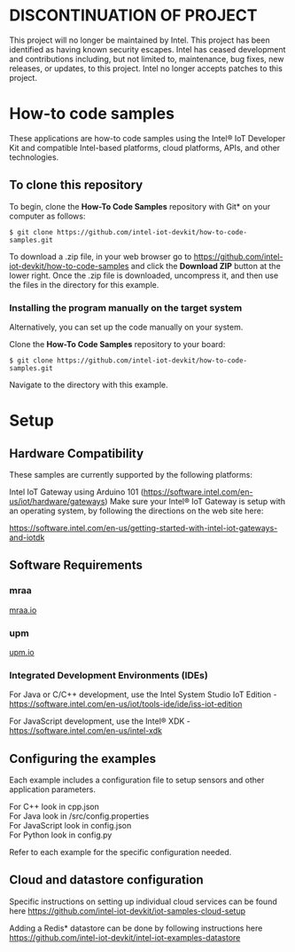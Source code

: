 # DISCONTINUATION OF PROJECT #
This project will no longer be maintained by Intel.
This project has been identified as having known security escapes.
Intel has ceased development and contributions including, but not limited to, maintenance, bug fixes, new releases, or updates, to this project.
Intel no longer accepts patches to this project.
# How-to code samples  

These applications are how-to code samples using the Intel® IoT Developer Kit and compatible Intel-based platforms, cloud platforms, APIs, and other technologies. 

## To clone this repository

To begin, clone the **How-To Code Samples** repository with Git\* on your computer as follows:

    $ git clone https://github.com/intel-iot-devkit/how-to-code-samples.git

To download a .zip file, in your web browser go to <a href="https://github.com/intel-iot-devkit/how-to-code-samples">https://github.com/intel-iot-devkit/how-to-code-samples</a> and click the **Download ZIP** button at the lower right. Once the .zip file is downloaded, uncompress it, and then use the files in the directory for this example.

### Installing the program manually on the target system

Alternatively, you can set up the code manually on your system.

Clone the **How-To Code Samples** repository to your board:

    $ git clone https://github.com/intel-iot-devkit/how-to-code-samples.git

Navigate to the directory with this example.

# Setup

## Hardware Compatibility

These samples are currently supported by the following platforms:

Intel IoT Gateway using Arduino 101 (https://software.intel.com/en-us/iot/hardware/gateways) 
Make sure your Intel® IoT Gateway is setup with an operating system, by following the directions on the web site here:

https://software.intel.com/en-us/getting-started-with-intel-iot-gateways-and-iotdk

## Software Requirements

### mraa

[mraa.io](https://github.com/intel-iot-devkit/mraa)

### upm

[upm.io](https://upm.mraa.io/)

### Integrated Development Environments (IDEs)

For Java or C/C++ development, use the Intel System Studio IoT Edition - https://software.intel.com/en-us/iot/tools-ide/ide/iss-iot-edition 

For JavaScript development, use the Intel® XDK - https://software.intel.com/en-us/intel-xdk

## Configuring the examples

Each example includes a configuration file to setup sensors and other application parameters.

For C++ look in cpp.json  
For Java look in /src/config.properties  
For JavaScript look in config.json  
For Python look in config.py  

Refer to each example for the specific configuration needed.

## Cloud and datastore configuration

Specific instructions on setting up individual cloud services can be found here https://github.com/intel-iot-devkit/iot-samples-cloud-setup

Adding a Redis\* datastore can be done by following instructions here https://github.com/intel-iot-devkit/intel-iot-examples-datastore 

